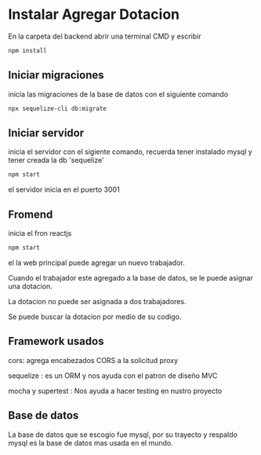 # Instalar Agregar Dotacion

En la carpeta del backend abrir una terminal CMD y escribir

```bash
npm install
```

## Iniciar migraciones

inicia las migraciones de la base de datos con el siguiente comando

```bash
npx sequelize-cli db:migrate
```

## Iniciar servidor

inicia el servidor con el sigiente comando, recuerda tener instalado mysql y tener creada la db 'sequelize'

```bash
npm start
```
el servidor inicia en el puerto 3001

## Fromend

inicia el fron reactjs 

```bash
npm start
```

el la web principal puede agregar un nuevo trabajador.

Cuando el trabajador este agregado a la base de datos, se le puede asignar una dotacion.

La dotacion no puede ser asignada a dos trabajadores.

Se puede buscar la dotacion por medio de su codigo.

## Framework usados

  cors: agrega encabezados CORS a la solicitud proxy

  sequelize :  es un ORM y nos ayuda con el patron de diseño MVC

  mocha y supertest : Nos ayuda a hacer testing en nustro proyecto

## Base de datos 

La base de datos que se escogio fue mysql, por su trayecto y respaldo mysql es la base de datos mas usada en el mundo.